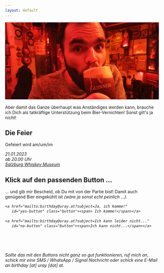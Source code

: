 ```yaml
---
layout: default
---
```

![Branching](assets/images/me.jpeg)

Aber damit das Ganze überhaupt was Anständiges werden kann, brauche ich Dich als 
tatkräftige Unterstützung beim Bier-Vernichten! Sonst gilt's ja nicht!

## Die Feier
Gefeiert wird am/um/im

<i class="fa fa-calendar"> 21.01.2023</i><br/> 
<i class="fa fa-clock-o"> ab 20.00 Uhr</i><br/>
<i class="fa fa-location-arrow"><a href="https://goo.gl/maps/fdrGH7vh135KcKft6" target="_blank"> Salzburg Whiskey Museum </a> </i>


## Klick auf den passenden Button ...

... und gib mir Bescheid, ob Du mit von der Partie bist! Damit auch genügend 
Bier eingekühlt ist <i class="fa fa-beer"/> (wäre ja sonst echt peinlich ...).

<div class="buttons">

    <a href="mailto:birthday@uray.at?subject=Ja, ich komme!" 
       id="yes-button" class="button"><span> Ich komme!</span></a>

    <a href="mailto:birthday@uray.at?subject=Ich kann leider nicht..."
       id="no-button" class="button"><span>Ich kann nicht...</span></a>

</div>

<br/><br/><br/>

<div class="small-info">
    Sollte das mit den Buttons nicht ganz so gut funktionieren, ruf mich an, 
    schick mir eine SMS / WhatsApp / Signal Nachricht oder schick eine E-Mail 
    an birthday [at] uray [dot] at.
</div>
<br/>